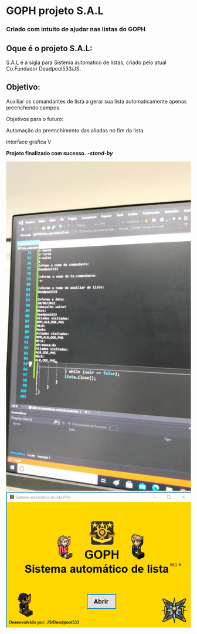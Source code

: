 # GOPH projeto S.A.L
### Criado com intuito de ajudar nas listas do GOPH



## Oque é o projeto S.A.L:

S.A.L é a sigla para Sistema automatico de listas, criado pelo atual Co.Fundador Deadpool533/JS.

## Objetivo:

Auxiliar os comandantes de lista a gerar sua lista automaticamente apenas preenchendo campos.

Objetivos para o futuro:

Automação do preenchimento das aliadas no fim da lista.

interface grafica V


**Projeto finalizado com sucesso.**
**_-stand-by_**



![image](https://github.com/DEVJS2005/GOPH-projeto-S.A.L/blob/main/Projeto%20S.A.L.jpg)
![image](https://github.com/DEVJS2005/GOPH_Sitema_automatico_PRO/blob/main/Projeto%20novo.png)

